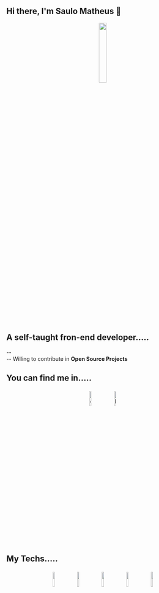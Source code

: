 ## Hi there, I'm Saulo Matheus 👋

<p align="center">
<img width="20%" src="https://img.icons8.com/clouds/200/000000/user-male.png"/>
</p>

## A self-taught fron-end developer.....

--  
-- Willing to contribute in **Open Source Projects**

## You can find me in.....

<p align="center">
<a href="https://github.com/indexsaulomathe"><img alt="github" width="10%" style="padding:5px" src="https://img.icons8.com/clouds/100/000000/github.png"/></a>
<a href="https://www.linkedin.com/in/indexsaulomathe/"><img alt="linkedin" width="10%" style="padding:5px" src="https://img.icons8.com/clouds/100/000000/linkedin.png"/></a>
</p>

## My Techs.....

<p align="center">
   <img width="10%" style="padding:5px" src="https://img.icons8.com/dusk/64/000000/html-5.png"/>
   <img width="10%" style="padding:5px" src="https://img.icons8.com/dusk/64/000000/css3.png"/>
   <img width="10%" style="padding:5px" src="https://img.icons8.com/dusk/64/000000/javascript.png"/> 
   <img width="10%" style="padding:5px" src="https://img.icons8.com/dusk/64/000000/react.png"/> 
   <img width="10%" style="padding:5px" src="https://upload.wikimedia.org/wikipedia/commons/thumb/9/95/Tailwind_CSS_logo.svg/2560px-Tailwind_CSS_logo.svg.png"/> 
</p>
